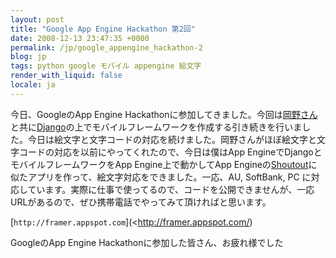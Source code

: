 ```yaml
---
layout: post
title: "Google App Engine Hackathon 第2回"
date: 2008-12-13 23:47:35 +0000
permalink: /jp/google_appengine_hackathon-2
blog: jp
tags: python google モバイル appengine 絵文字
render_with_liquid: false
locale: ja
---
```


今日、GoogleのApp Engine Hackathonに参加してきました。今回は[岡野さん](http://d.hatena.ne.jp/nullpobug/)と共に[Django](http://www.djangoproject.com/)の上でモバイルフレームワークを作成する引き続きを行いました。今日は絵文字と文字コードの対応を続けました。岡野さんがほぼ絵文字と文字コードの対応を以前にやってくれたので、今日は僕はApp EngineでDjangoとモバイルフレームワークをApp Engine上で動かしてApp Engineの[Shoutout](http://shoutout.appspot.com/)に似たアプリを作って、絵文字対応をできました。一応、AU, SoftBank, PC に対応しています。実際に仕事で使ってるので、コードを公開できませんが、一応URLがあるので、ぜひ携帯電話でやってみて頂ければと思います。

[`http://framer.appspot.com`](<http://framer.appspot.com/)

GoogleのApp Engine Hackathonに参加した皆さん、お疲れ様でした
